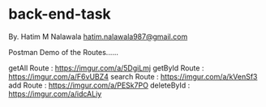 # back-end-task
By.
Hatim M Nalawala
hatim.nalawala987@gmail.com


Postman Demo of the Routes......

getAll Route   :  https://imgur.com/a/5DgiLmj
getById Route  :  https://imgur.com/a/F6vUBZ4
search Route   :  https://imgur.com/a/kVenSf3
add Route      :  https://imgur.com/a/PESk7PO
deleteById     :  https://imgur.com/a/idcALiy
